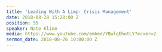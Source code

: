 ```yaml
---
title: 'Leading With A Limp: Crisis Management'
date: 2018-08-28 15:28:00 Z
position: 55
speaker: Nate Kline
media: https://www.youtube.com/embed/YBwlqEhotLY?ecver=2
sermon_date: 2018-08-26 10:00:00 Z
---
```



